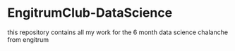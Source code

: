 # EngitrumClub-DataScience
this repository contains all my work for the 6 month data science chalanche from engitrum 
